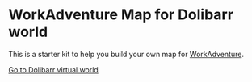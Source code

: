 # WorkAdventure Map for Dolibarr world

This is a starter kit to help you build your own map for [WorkAdventure](https://workadventu.re).

[Go to Dolibarr virtual world](https://eldy.github.io/dolibarr-adventure/)
